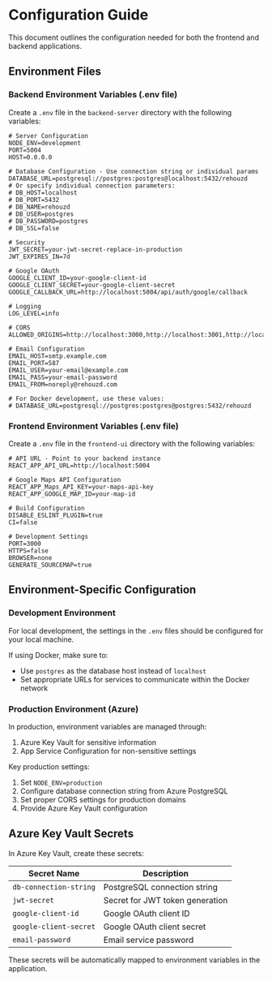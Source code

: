 # Configuration Guide

This document outlines the configuration needed for both the frontend and backend applications.

## Environment Files

### Backend Environment Variables (.env file)

Create a `.env` file in the `backend-server` directory with the following variables:

```dotenv
# Server Configuration
NODE_ENV=development
PORT=5004
HOST=0.0.0.0

# Database Configuration - Use connection string or individual params
DATABASE_URL=postgresql://postgres:postgres@localhost:5432/rehouzd
# Or specify individual connection parameters:
# DB_HOST=localhost
# DB_PORT=5432
# DB_NAME=rehouzd
# DB_USER=postgres
# DB_PASSWORD=postgres
# DB_SSL=false

# Security
JWT_SECRET=your-jwt-secret-replace-in-production
JWT_EXPIRES_IN=7d

# Google OAuth
GOOGLE_CLIENT_ID=your-google-client-id
GOOGLE_CLIENT_SECRET=your-google-client-secret
GOOGLE_CALLBACK_URL=http://localhost:5004/api/auth/google/callback

# Logging
LOG_LEVEL=info

# CORS
ALLOWED_ORIGINS=http://localhost:3000,http://localhost:3001,http://localhost:3002

# Email Configuration
EMAIL_HOST=smtp.example.com
EMAIL_PORT=587
EMAIL_USER=your-email@example.com
EMAIL_PASS=your-email-password
EMAIL_FROM=noreply@rehouzd.com

# For Docker development, use these values:
# DATABASE_URL=postgresql://postgres:postgres@postgres:5432/rehouzd
```

### Frontend Environment Variables (.env file)

Create a `.env` file in the `frontend-ui` directory with the following variables:

```dotenv
# API URL - Point to your backend instance
REACT_APP_API_URL=http://localhost:5004

# Google Maps API Configuration
REACT_APP_Maps_API_KEY=your-maps-api-key
REACT_APP_GOOGLE_MAP_ID=your-map-id

# Build Configuration
DISABLE_ESLINT_PLUGIN=true
CI=false

# Development Settings
PORT=3000
HTTPS=false
BROWSER=none
GENERATE_SOURCEMAP=true
```

## Environment-Specific Configuration

### Development Environment

For local development, the settings in the `.env` files should be configured for your local machine.

If using Docker, make sure to:
- Use `postgres` as the database host instead of `localhost`
- Set appropriate URLs for services to communicate within the Docker network

### Production Environment (Azure)

In production, environment variables are managed through:
1. Azure Key Vault for sensitive information
2. App Service Configuration for non-sensitive settings

Key production settings:
1. Set `NODE_ENV=production`
2. Configure database connection string from Azure PostgreSQL
3. Set proper CORS settings for production domains
4. Provide Azure Key Vault configuration

## Azure Key Vault Secrets

In Azure Key Vault, create these secrets:

| Secret Name | Description |
|-------------|-------------|
| `db-connection-string` | PostgreSQL connection string |
| `jwt-secret` | Secret for JWT token generation |
| `google-client-id` | Google OAuth client ID |
| `google-client-secret` | Google OAuth client secret |
| `email-password` | Email service password |

These secrets will be automatically mapped to environment variables in the application. 